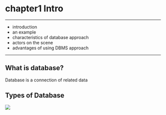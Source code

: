  <h1>chapter1 Intro</h1>
 <hr>
 <ul>
  <li>
   introduction
  </li>
  <li>
   an example
  </li>
  <li>
   characteristics of database approach
  </li>
  <li>
   actors on the scene
  </li>
  <li>
   advantages of using DBMS approach
  </li>
 </ul>
 <hr>
 <h2>
  What is database?
 </h2>
 <p>
  Database is a connection of related data 
 </p>
 <h2>Types of Database</h2>
 <img src="https://github.com/user-attachments/assets/49c5ad4f-f363-48aa-af69-76e7bc11beeb">
